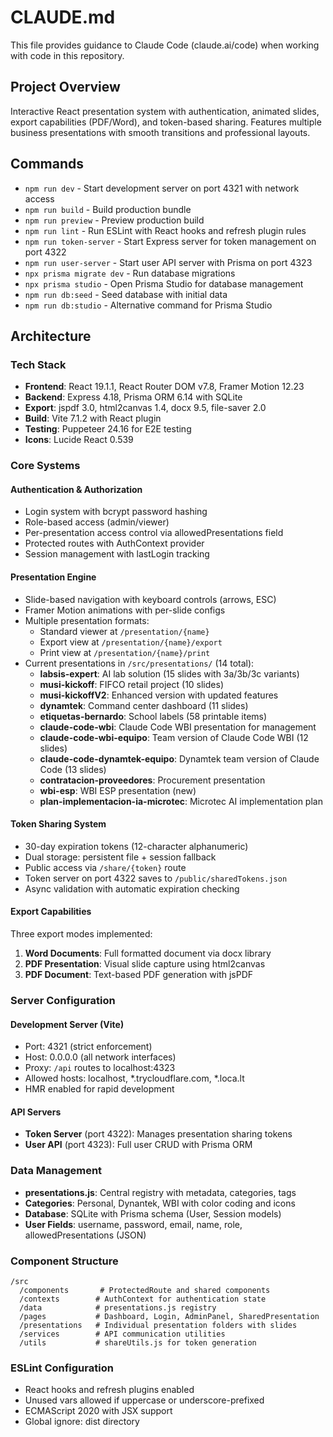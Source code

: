# CLAUDE.md

This file provides guidance to Claude Code (claude.ai/code) when working with code in this repository.

## Project Overview
Interactive React presentation system with authentication, animated slides, export capabilities (PDF/Word), and token-based sharing. Features multiple business presentations with smooth transitions and professional layouts.

## Commands
- `npm run dev` - Start development server on port 4321 with network access
- `npm run build` - Build production bundle
- `npm run preview` - Preview production build
- `npm run lint` - Run ESLint with React hooks and refresh plugin rules
- `npm run token-server` - Start Express server for token management on port 4322
- `npm run user-server` - Start user API server with Prisma on port 4323
- `npx prisma migrate dev` - Run database migrations
- `npx prisma studio` - Open Prisma Studio for database management
- `npm run db:seed` - Seed database with initial data
- `npm run db:studio` - Alternative command for Prisma Studio

## Architecture

### Tech Stack
- **Frontend**: React 19.1.1, React Router DOM v7.8, Framer Motion 12.23
- **Backend**: Express 4.18, Prisma ORM 6.14 with SQLite
- **Export**: jspdf 3.0, html2canvas 1.4, docx 9.5, file-saver 2.0
- **Build**: Vite 7.1.2 with React plugin
- **Testing**: Puppeteer 24.16 for E2E testing
- **Icons**: Lucide React 0.539

### Core Systems

#### Authentication & Authorization
- Login system with bcrypt password hashing
- Role-based access (admin/viewer)
- Per-presentation access control via allowedPresentations field
- Protected routes with AuthContext provider
- Session management with lastLogin tracking

#### Presentation Engine
- Slide-based navigation with keyboard controls (arrows, ESC)
- Framer Motion animations with per-slide configs
- Multiple presentation formats:
  - Standard viewer at `/presentation/{name}`
  - Export view at `/presentation/{name}/export`
  - Print view at `/presentation/{name}/print`
- Current presentations in `/src/presentations/` (14 total):
  - **labsis-expert**: AI lab solution (15 slides with 3a/3b/3c variants)
  - **musi-kickoff**: FIFCO retail project (10 slides)
  - **musi-kickoffV2**: Enhanced version with updated features
  - **dynamtek**: Command center dashboard (11 slides)
  - **etiquetas-bernardo**: School labels (58 printable items)
  - **claude-code-wbi**: Claude Code WBI presentation for management
  - **claude-code-wbi-equipo**: Team version of Claude Code WBI (12 slides)
  - **claude-code-dynamtek-equipo**: Dynamtek team version of Claude Code (13 slides)
  - **contratacion-proveedores**: Procurement presentation
  - **wbi-esp**: WBI ESP presentation (new)
  - **plan-implementacion-ia-microtec**: Microtec AI implementation plan

#### Token Sharing System
- 30-day expiration tokens (12-character alphanumeric)
- Dual storage: persistent file + session fallback
- Public access via `/share/{token}` route
- Token server on port 4322 saves to `/public/sharedTokens.json`
- Async validation with automatic expiration checking

#### Export Capabilities
Three export modes implemented:
1. **Word Documents**: Full formatted document via docx library
2. **PDF Presentation**: Visual slide capture using html2canvas
3. **PDF Document**: Text-based PDF generation with jsPDF

### Server Configuration

#### Development Server (Vite)
- Port: 4321 (strict enforcement)
- Host: 0.0.0.0 (all network interfaces)
- Proxy: `/api` routes to localhost:4323
- Allowed hosts: localhost, *.trycloudflare.com, *.loca.lt
- HMR enabled for rapid development

#### API Servers
- **Token Server** (port 4322): Manages presentation sharing tokens
- **User API** (port 4323): Full user CRUD with Prisma ORM

### Data Management
- **presentations.js**: Central registry with metadata, categories, tags
- **Categories**: Personal, Dynantek, WBI with color coding and icons
- **Database**: SQLite with Prisma schema (User, Session models)
- **User Fields**: username, password, email, name, role, allowedPresentations (JSON)

### Component Structure
```
/src
  /components       # ProtectedRoute and shared components
  /contexts        # AuthContext for authentication state
  /data            # presentations.js registry
  /pages           # Dashboard, Login, AdminPanel, SharedPresentation
  /presentations   # Individual presentation folders with slides
  /services        # API communication utilities
  /utils           # shareUtils.js for token generation
```

### ESLint Configuration
- React hooks and refresh plugins enabled
- Unused vars allowed if uppercase or underscore-prefixed
- ECMAScript 2020 with JSX support
- Global ignore: dist directory